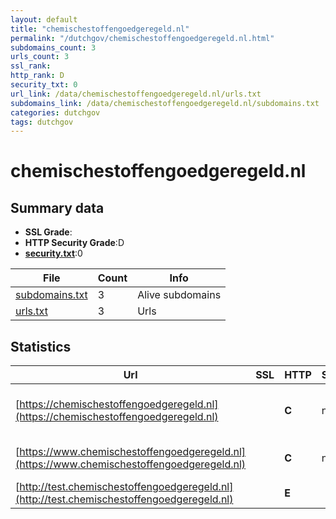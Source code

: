 ```yaml
---
layout: default
title: "chemischestoffengoedgeregeld.nl"
permalink: "/dutchgov/chemischestoffengoedgeregeld.nl.html"
subdomains_count: 3
urls_count: 3
ssl_rank: 
http_rank: D
security_txt: 0
url_link: /data/chemischestoffengoedgeregeld.nl/urls.txt
subdomains_link: /data/chemischestoffengoedgeregeld.nl/subdomains.txt
categories: dutchgov
tags: dutchgov
---
```



# chemischestoffengoedgeregeld.nl
## Summary data


 - **SSL Grade**:
 - **HTTP Security Grade**:D
 - **[security.txt](https://www.digitaleoverheid.nl/nieuws/standaard-security-txt-nu-verplicht-voor-overheid/)**:0


| File       | Count | Info |
|------------|-------|------|
|[subdomains.txt](/DutchGovScope/data/chemischestoffengoedgeregeld.nl/subdomains.txt)|3|Alive subdomains|
|[urls.txt](/DutchGovScope/data/chemischestoffengoedgeregeld.nl/urls.txt)|3|Urls|


## Statistics


| Url | SSL | HTTP | Server | Cookie | HSTS | CORS | CTO | CSP | XFO | XXP | RP |FP| Tech |Title |
|--------|-------|-------|------|------|------|------|------|------|------|------|------|------|------|------|
|[https://chemischestoffengoedgeregeld.nl](https://chemischestoffengoedgeregeld.nl)| | **C**|nginx| |:white_check_mark: | | | | | | :white_check_mark: | |Drupal:10 HSTS Nginx PHP|Chemische stoffe...|
|[https://www.chemischestoffengoedgeregeld.nl](https://www.chemischestoffengoedgeregeld.nl)| | **C**|nginx| |:white_check_mark: | | | | | | :white_check_mark: | |Nginx|301 Moved Perman...|
|[http://test.chemischestoffengoedgeregeld.nl](http://test.chemischestoffengoedgeregeld.nl)| | **E**|| | | | | | | | :white_check_mark: | |||



